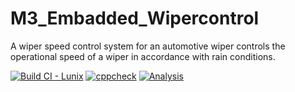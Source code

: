 # M3_Embadded_Wipercontrol
A wiper speed control system for an automotive wiper controls the operational speed of a wiper in accordance with rain conditions.

[![Build CI - Lunix](https://github.com/Sreenivas0706/M3_Embadded_Wipercontrol/actions/workflows/Build.yml/badge.svg)](https://github.com/Sreenivas0706/M3_Embadded_Wipercontrol/actions/workflows/Build.yml)
[![cppcheck](https://github.com/Sreenivas0706/M3_Embadded_Wipercontrol/actions/workflows/cppcheck.yml/badge.svg)](https://github.com/Sreenivas0706/M3_Embadded_Wipercontrol/actions/workflows/cppcheck.yml)
[![Analysis](https://github.com/Sreenivas0706/M3_Embadded_Wipercontrol/actions/workflows/Analysis.yml/badge.svg)](https://github.com/Sreenivas0706/M3_Embadded_Wipercontrol/actions/workflows/Analysis.yml)
